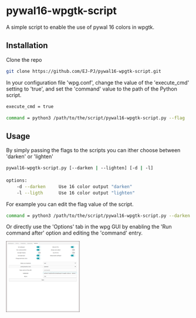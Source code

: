 # pywal16-wpgtk-script

A simple script to enable the use of pywal 16 colors in wpgtk.

## Installation 

Clone the repo
```bash
git clone https://github.com/EJ-PJ/pywal16-wpgtk-script.git
```

In your configuration file 'wpg.conf', change the value of the 'execute_cmd' setting to 'true', 
and set the 'command' value to the path of the Python script.

```bash
execute_cmd = true
```

```bash
command = python3 /path/to/the/script/pywal16-wpgtk-script.py --flag
```

## Usage 

By simply passing the flags to the scripts you can ither choose between 'darken' or 'lighten'

```bash
pywal16-wpgtk-script.py [--darken | --lighten] [-d | -l]

options:
    -d --darken	    Use 16 color output "darken"
    -l --ligth	    Use 16 color output "lighten"
```

For example you can edit the flag value of the script.

```bash
command = python3 /path/to/the/script/pywal16-wpgtk-script.py --darken
```

Or directly use the 'Options' tab in the wpg GUI by enabling the 'Run command after' 
option and editing the 'command' entry.

<img src="./wpgtk-gui-example.png" alt="wpgtk gui example" width="200">
